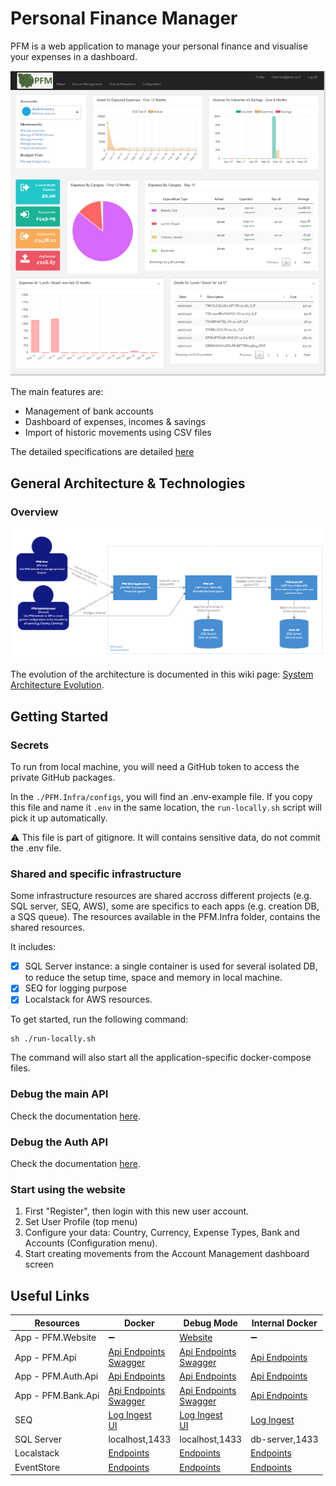 # Personal Finance Manager

PFM is a web application to manage your personal finance and visualise your expenses in a dashboard.

![PFM.png](./Documentation/Pictures/PFM.png)

The main features are: 
* Management of bank accounts
* Dashboard of expenses, incomes & savings
* Import of historic movements using CSV files

The detailed specifications are detailed [here](https://github.com/JM89/personalfinancemanager/wiki/Functional-Requirements)

## General Architecture & Technologies

### Overview

![Architecture-C4-Container.png](/Documentation/Pictures/Architecture/Architecture-C4-Container.png)

The evolution of the architecture is documented in this wiki page: [System Architecture Evolution](https://github.com/JM89/personalfinancemanager/wiki/System-Architecture-Evolution). 

## Getting Started

### Secrets

To run from local machine, you will need a GitHub token to access the private GitHub packages. 

In the `./PFM.Infra/configs`, you will find an .env-example file. If you copy this file and name it `.env` in the same location, the `run-locally.sh` script will pick it up automatically. 

:warning: This file is part of gitignore. It will contains sensitive data, do not commit the .env file. 

### Shared and specific infrastructure

Some infrastructure resources are shared accross different projects (e.g. SQL server, SEQ, AWS), some are specifics to each apps (e.g. creation DB, a SQS queue). The resources available in the PFM.Infra folder, contains the shared resources. 

It includes:
- [x] SQL Server instance: a single container is used for several isolated DB, to reduce the setup time, space and memory in local machine. 
- [x] SEQ for logging purpose
- [x] Localstack for AWS resources.

To get started, run the following command:

```shell
sh ./run-locally.sh
```

The command will also start all the application-specific docker-compose files.

### Debug the main API

Check the documentation [here](./PFM.Api/README.md).

### Debug the Auth API

Check the documentation [here](./PFM.Auth.Api/README.md).

### Start using the website

1. First "Register", then login with this new user account. 
2. Set User Profile (top menu) 
3. Configure your data: Country, Currency, Expense Types, Bank and Accounts (Configuration menu). 
4. Start creating movements from the Account Management dashboard screen

## Useful Links

|Resources|Docker|Debug Mode|Internal Docker|
|---|---|---|---|
|App - PFM.Website|:heavy_minus_sign:|[Website](http://localhost:54401)|:heavy_minus_sign:|
|App - PFM.Api|[Api Endpoints](https://localhost:4431/api)<br/>[Swagger](https://localhost:4431/swagger/index.html)|[Api Endpoints](https://localhost:7098/api)<br/>[Swagger](https://localhost:7098/swagger/index.html)|[Api Endpoints](https://pfm-api:4431/api)|
|App - PFM.Auth.Api|[Api Endpoints](http://localhost:5000)|[Api Endpoints](http://localhost:4000)|[Api Endpoints](http://pfm-auth-api:5000)|
|App - PFM.Bank.Api|[Api Endpoints](https://localhost:7099/api)<br/>[Swagger](https://localhost:7099/swagger/index.html)|[Api Endpoints](https://localhost:50001/api)<br/>[Swagger](http://localhost:50001/swagger/index.html)|[Api Endpoints](http://pfm-bank-api:50001/api)|
|SEQ|[Log Ingest](http://localhost:5341)<br/>[UI](http://localhost:80)|[Log Ingest](http://localhost:5341)<br/>[UI](http://localhost:80)|[Log Ingest](http://seq:5341)|
|SQL Server|localhost,1433|localhost,1433|db-server,1433|
|Localstack|[Endpoints](http://localhost:4566)|[Endpoints](http://localhost:4566)|[Endpoints](http://localstack:4566)|
|EventStore|[Endpoints](http://localhost:2113)|[Endpoints](http://localhost:2113/)|[Endpoints](http://eventstore:2113)|
